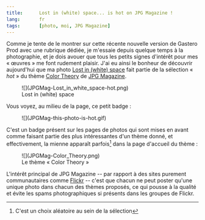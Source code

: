 ```yaml
---
title:      Lost in (white) space... is hot on JPG Magazine !
lang:       fr
tags:       [photo, moi, JPG Magazine]
---
```


Comme je tente de le montrer sur cette récente nouvelle version de Gastero Prod avec une rubrique dédiée, je m'essaie depuis quelque temps à la photographie, et je dois avouer que tous les petits signes d'intérêt pour mes « œuvres » me font rudement plaisir. J'ai eu ainsi le bonheur de découvrir aujourd'hui que ma photo [Lost in (white) space](http://www.jpgmag.com/photos/20192) fait partie de la sélection « *hot* » du thème [Color Theory](http://www.jpgmag.com/themes/40) de [JPG Magazine](http://www.jpgmag.com/).

<figure markdown="1">
  ![](JPGMag-Lost_in_white_space-hot.png)
  <figcaption>
  Lost in (white) space
  </figcaption>
</figure>


Vous voyez, au milieu de la page, ce petit badge :

<figure markdown="1">
  ![](JPGMag-this-photo-is-hot.gif)
</figure>


C'est un badge présent sur les pages de photos qui sont mises en avant comme faisant partie des plus intéressantes d'un thème donné, et effectivement, la mienne apparaît parfois[^1] dans la page d'accueil du thème :

<figure markdown="1">
  ![](JPGMag-Color_Theory.png)
  <figcaption>
  Le thème « Color Theory »
  </figcaption>
</figure>


L'intérêt principal de JPG Magazine -- par rapport à des sites purement communautaires comme [Flickr](http://www.flickr.com/) -- c'est que chacun ne peut poster qu'une unique photo dans chacun des thèmes proposés, ce qui pousse à la qualité et évite les spams photographiques si présents dans les groupes de Flickr.


[^1]: C'est un choix aléatoire au sein de la sélection
